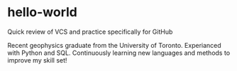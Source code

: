 # hello-world
Quick review of VCS and practice specifically for GitHub

Recent geophysics graduate from the University of Toronto. Experianced with Python and SQL.
Continuously learning new languages and methods to improve my skill set!
